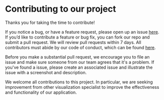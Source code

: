 # Contributing to our project

Thanks you for taking the time to contribute! 

If you notice a bug, or have a feature request, please open up an issue [here](https://github.com/UBC-MDS/DSCI-532_group-211_dashboards/pulls). If you’d like to contribute a feature or bug fix, you can fork our repo and submit a pull request. We will review pull requests within 7 days. All contributors must abide by our code of conduct, which can be found [here](https://github.com/UBC-MDS/DSCI-532_group-211_dashboards/blob/master/CODE_OF_CONDUCT.md).

Before you make a substantial pull request, we encourage you to file an issue and make sure someone from our team agrees that it's a problem. If you've found a issue, please create an associated issue and illustrate the issue with a screenshot and description.

We welcome all contributions to this project. In particular, we are seeking improvement from other visualization specialist to improve the effectiveness and functionality of our application.


